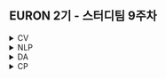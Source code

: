 ## EURON 2기 - 스터디팀 9주차
<details>
<summary>CV</summary>
<div markdown="1">       
  
<br />
  
| 주차 | 내용             | 발표자                               | 발표자료 |
| ---- | ---------------- | ------------------------------------ | -------- |
| 9    | cs231n 7강     | 안서연, 하수민                       | [📚]()    |

<br />

## Requirements

❗️Local Environment (Jupyter Notebook) 가 아닌  `Google Colab` 을 이용해주세요. ( 미리 설치하실 것은 따로 없으며, Assignment 절차를 따라주시면 됩니다. )

<img width="848" alt="Screenshot 2021-03-21 at 19 53 57" src="https://user-images.githubusercontent.com/49134038/111903237-9086c680-8a84-11eb-8652-19a7668d106a.png">

<br />



## Assignment

* https://cs231n.github.io/assignments2021/assignment2/ 의 `Q4: Convolutional Neural Networks`와 `Q5: PyTorch/TensorFlow on CIFAR-10` 을 완료해주세요.
* Q5 과제의 경우 편하신 프레임워크 1개만을 선택하시면 됩니다.
  💥 **Submission**

<br />



## Submission

> 명시된 파일을 구글 드라이브에서 다운받아 해당 `Week_9`  branch에 업로드하신 후 `pull request` 를 진행해주세요.
<br />



1. `ConvolutionalNetworks.ipynb`을 완료하신 후, `.py` 파일로 변환해서 제출해주세요. (모든 cell을 하나의 py 파일에 합쳐주세요)
2. `PyTorch.ipynb` 혹은 `TensorFlow.ipynb` 을 완료하신 후, `.py` 파일로 변환해서 제출해주세요. (모든 cell을 하나의 py 파일에 합쳐주세요)
3. `cnn.py`, `layer_utils.py`, `layers.py`

  
</div>
</details>

<details>
<summary>NLP</summary>
<div markdown="1">       

| 주차 | 내용             | 발표자                               | 발표자료 |
| ---- | ---------------- | ------------------------------------ | -------- |
| 9    | cs224n 9주차     | 김나현, 조서영                 | [📚]()    |

## Assignment
  
### 📍 예습과제(~5/2)
  
1️⃣ CS224N 7강을 수강하고, 요약 및 정리한 내용을 깃허브에 업로드

2️⃣ (선택) 질문 사항이나 공유하고 싶은 내용 깃허브 issue에 추가
- 과제 제출 방법
    - 레포: (origin) Ewha-Euron/2022-1-Euron-NLP
    - issue 추가
        - 제목: [7주차] 질문 있습니다/~ 내용 공유합니다.
        - label:
            - 강의 내용 중 이해가 잘 되지 않는 부분 `question`
            - 강의에는 없지만 추가로 궁금한 사항 `question`
            - 강의에는 없지만 추가로 공유하고 싶은 내용 `share`

### 예습과제 제출 방법
  
> 해당 파일을 `master` branch에 업로드하신 후 해당 `master`  branch에서  `pull request` 를 진행해주세요.
  
- 과제 제출 방법
    - 레포: (origin) username/2022-1-Euron-Study-Assignments
    - 브랜치: `master`
    - 해당 주차 브랜치에 과제 업로드하고 Pull Request, 이때 label은 `예습과제`
  
### 📍 복습과제(~5/2)

1️⃣  아래 구글 드라이브에서 ipynb 파일을 다운받아 필사 과제를 진행해주시면 됩니다. 
  
  - [6주차 Language Model, Vanila RNN 실습](https://colab.research.google.com/drive/1WPKRI9j7StZ3kgOVdjntUwtn4RUjXXYo)

  
### 복습과제 제출 방법
  
> 해당 파일을 `Week_9` branch에 업로드하신 후 해당 `Week_9`  branch에서  `pull request` 를 진행해주세요.
  
- 과제 제출 방법
    - 레포: (origin) username/2022-1-Euron-Study-Assignments
    - 브랜치: `Week_9`
    - 해당 주차 브랜치에 과제 업로드하고 Pull Request, 이때 label은 `NLP` , `복습과제`
  

## Due
  
📍 **5월 2일**까지 제출합니다.   


</div>
</details>


<details>
<summary>DA</summary>
<div markdown="1">       

<br />  
  
| 주차 | 내용         | 발표자                       | 발표자료 |
| ---- | ------------ | ---------------------------- | -------- |
| 9    | 필사 - 차원축소 | 오연재, 박지운, 박보영 | [📚]()    |


## **Assignment**

### **📍 예습과제 (~5/2)**

1️⃣ [다양한 차원축소 기법들](https://www.kaggle.com/code/shivamb/dataset-decomposition-techniques) 해당 노트북에서 소개된, 책에서 다루지 않은 모델들에 대해 공부하고 정리한 파일을 pdf/ipynb 형식으로 제출해주세요. PCA 변형기법, ICA, factor analysis, t-SNE 등
  
2️⃣ [이미지 데이터 차원축소 mnist 예제](https://www.kaggle.com/code/ohseokkim/the-curse-of-dimensionality-dimension-reduction) 해당 노트북에 대해 공부하고 정리한 파일을 pdf/ipynb 형식으로 제출해주세요. t-SNE, UMAP 과 같은 차원축소를 통한 고차원 데이터 시각화 방법 위주로 정리해주시면 좋을 것 같습니다.
   

  
**예습과제 제출 방법**

> 해당 파일을 `master` branch에 업로드하신 후 해당 `master` branch에서 pull request 를 진행해주세요.
>
  
- 과제 제출 방법
    - 레포: (origin) username/2022-1-Euron-Study-Assignments
    - 브랜치: `master`
    - 해당 주차 브랜치에 과제 업로드하고 Pull Request, 이때 label은 `DA` , `예습과제`
  
  
#### ⭐ 복습과제는 없습니다!


  
### Due 
  
* Preview
  - **5월 2일**까지 제출합니다.



  
</div>
</details>


<details>
<summary>CP</summary>
<div markdown="1">       

<br />  
  
| 주차 | 내용         | 발표자                       | 발표자료 |
| ---- | ------------ | ---------------------------- | -------- |
| 9  | [Coronavirus tweets NLP - text classification](https://www.kaggle.com/datasets/datatattle/covid-19-nlp-text-classification) |이지호,김희숙 | [📚]()    |

💥 week9 에서는 NLP task 중 text classification 에 대하여 다룹니다. 대회 노트북은 아니지만 텍스트 임베딩과 관련된 여러 모델들을 실습해보시면 좋을 것 같습니다. 

💛 텍스트 벡터화/임베딩 방법들에 대해 잘 정리해놓은 노트북 참고 : https://www.kaggle.com/code/nkitgupta/text-representations 
  
  
## Assignment
### 📍 예습과제 (~5/6)

- 5월 6일 금요일 12:00 분까지 (정오 12시) 

아래 노트북 주제 중 **하나를 골라** 필사 및 스터디를 진행해주세요. 
  

(1) EDA, TF-IDF embedding , ML classification 

💡 EDA : https://www.kaggle.com/code/datatattle/covid-19-tweets-eda-viz

💡 텍스트 벡터화, 분류 모델링 : https://www.kaggle.com/code/datatattle/battle-of-ml-classification-models
  

(2) Keras embedding 

💡 노트북 : https://www.kaggle.com/code/himanshutripathi/covid-19-tweets-analysis-97-accuracy#Model-Creation--😍 



(3) BERT, RoBERTa
  
💡 노트북 : https://www.kaggle.com/code/ludovicocuoghi/twitter-sentiment-analysis-with-bert-roberta 

  
</div>
</details>


